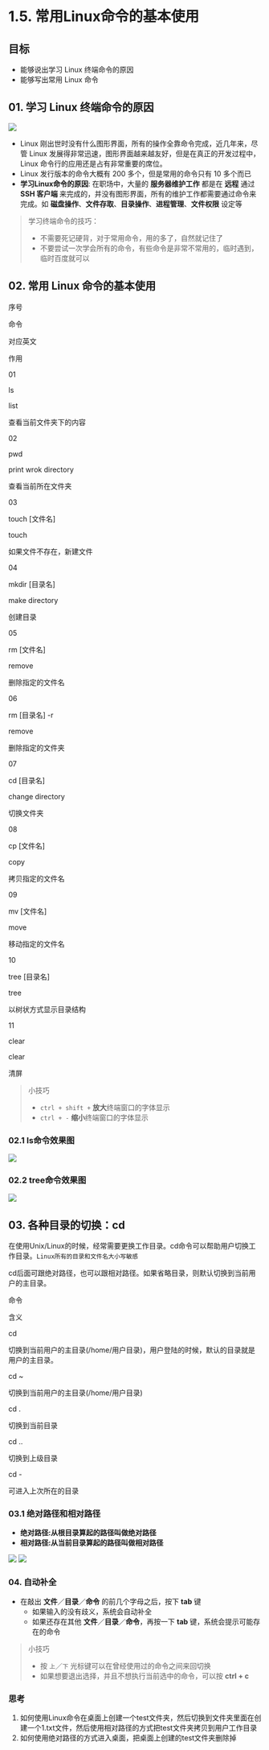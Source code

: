# 1.5. 常用Linux命令的基本使用

目标
--

*   能够说出学习 Linux 终端命令的原因
*   能够写出常用 Linux 命令

01\. 学习 Linux 终端命令的原因
---------------------

![](imgs/linux基础-1.jpg)

*   Linux 刚出世时没有什么图形界面，所有的操作全靠命令完成，近几年来，尽管 Linux 发展得非常迅速，图形界面越来越友好，但是在真正的开发过程中，Linux 命令行的应用还是占有非常重要的席位。
*   Linux 发行版本的命令大概有 200 多个，但是常用的命令只有 10 多个而已
*   **学习Linux命令的原因**: 在职场中，大量的 **服务器维护工作** 都是在 **远程** 通过 **SSH 客户端** 来完成的，并没有图形界面，所有的维护工作都需要通过命令来完成。如 **磁盘操作**、**文件存取**、**目录操作**、**进程管理**、**文件权限** 设定等

> 学习终端命令的技巧：
>
> *   不需要死记硬背，对于常用命令，用的多了，自然就记住了
> *   不要尝试一次学会所有的命令，有些命令是非常不常用的，临时遇到，临时百度就可以

02\. 常用 Linux 命令的基本使用
---------------------

序号

命令

对应英文

作用

01

ls

list

查看当前文件夹下的内容

02

pwd

print wrok directory

查看当前所在文件夹

03

touch \[文件名\]

touch

如果文件不存在，新建文件

04

mkdir \[目录名\]

make directory

创建目录

05

rm \[文件名\]

remove

删除指定的文件名

06

rm \[目录名\] -r

remove

删除指定的文件夹

07

cd \[目录名\]

change directory

切换文件夹

08

cp \[文件名\]

copy

拷贝指定的文件名

09

mv \[文件名\]

move

移动指定的文件名

10

tree \[目录名\]

tree

以树状方式显示目录结构

11

clear

clear

清屏

> 小技巧
>
> *   `ctrl + shift +` **放大**终端窗口的字体显示
> *   `ctrl + -` **缩小**终端窗口的字体显示

### 02.1 ls命令效果图

![](imgs/ls命令.png)

### 02.2 tree命令效果图

![](imgs/tree命令.png)

03\. 各种目录的切换：cd
---------------

在使用Unix/Linux的时候，经常需要更换工作目录。cd命令可以帮助用户切换工作目录。`Linux所有的目录和文件名大小写敏感`

cd后面可跟绝对路径，也可以跟相对路径。如果省略目录，则默认切换到当前用户的主目录。

命令

含义

cd

切换到当前用户的主目录(/home/用户目录)，用户登陆的时候，默认的目录就是用户的主目录。

cd ~

切换到当前用户的主目录(/home/用户目录)

cd .

切换到当前目录

cd ..

切换到上级目录

cd -

可进入上次所在的目录

### 03.1 绝对路径和相对路径

*   **绝对路径:从根目录算起的路径叫做绝对路径**
*   **相对路径:从当前目录算起的路径叫做相对路径**

![](imgs/目录切换-1.png) ![](imgs/目录切换-2.png)

### 04\. 自动补全

*   在敲出 **文件**／**目录**／**命令** 的前几个字母之后，按下 **tab** 键
    *   如果输入的没有歧义，系统会自动补全
    *   如果还存在其他 **文件**／**目录**／**命令**，再按一下 **tab** 键，系统会提示可能存在的命令

> 小技巧
>
> *   按 `上`／`下` 光标键可以在曾经使用过的命令之间来回切换
> *   如果想要退出选择，并且不想执行当前选中的命令，可以按 **ctrl + c**

### 思考

1.  如何使用Linux命令在桌面上创建一个test文件夹，然后切换到文件夹里面在创建一个1.txt文件，然后使用相对路径的方式把test文件夹拷贝到用户工作目录
2.  如何使用绝对路径的方式进入桌面，把桌面上创建的test文件夹删除掉